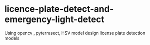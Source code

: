 # licence-plate-detect-and-emergency-light-detect
Using opencv , pyterrasect, HSV model design license plate detection models
